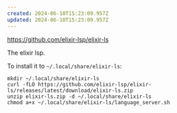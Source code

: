 ```yaml
---
created: 2024-06-10T15:23:09.957Z
updated: 2024-06-10T15:23:09.957Z
---
```

https://github.com/elixir-lsp/elixir-ls

The elixir lsp.

To install it to `~/.local/share/elixir-ls`:

```
mkdir ~/.local/share/elixir-ls
curl -fLO https://github.com/elixir-lsp/elixir-ls/releases/latest/download/elixir-ls.zip
unzip elixir-ls.zip -d ~/.local/share/elixir-ls
chmod a+x ~/.local/share/elixir-ls/language_server.sh
```